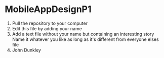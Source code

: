 # MobileAppDesignP1

1. Pull the repository to your computer
2. Edit this file by adding your name
3. Add a text file without your name but containing an interesting story
  Name it whatever you like as long as it's different from everyone elses file
4. John Dunkley